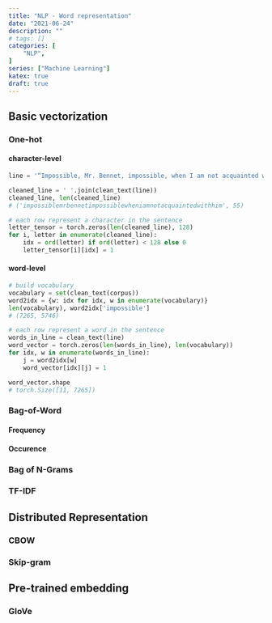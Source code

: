 ```yaml
---
title: "NLP - Word representation"
date: "2021-06-24"
description: ""
# tags: []
categories: [
    "NLP",
]
series: ["Machine Learning"]
katex: true
draft: true
---
```




<!--more-->



## Basic vectorization

### One-hot

#### character-level

```python
line = '“Impossible, Mr. Bennet, impossible, when I am not acquainted with him'

cleaned_line = ' '.join(clean_text(line))
cleaned_line, len(cleaned_line)
# ('impossiblemrbennetimpossiblewheniamnotacquaintedwithhim', 55)

# each row represent a character in the sentence
letter_tensor = torch.zeros(len(cleaned_line), 128)
for i, letter in enumerate(cleaned_line):
    idx = ord(letter) if ord(letter) < 128 else 0
    letter_tensor[i][idx] = 1

```



#### word-level



```python
# build vocabulary
vocabulary = set(clean_text(corpus))
word2idx = {w: idx for idx, w in enumerate(vocabulary)}
len(vocabulary), word2idx['impossible']
# (7265, 5746)

# each row represent a word in the sentence
words_in_line = clean_text(line)
word_vector = torch.zeros(len(words_in_line), len(vocabulary))
for idx, w in enumerate(words_in_line):
    j = word2idx[w]
    word_vector[idx][j] = 1

word_vector.shape
# torch.Size([11, 7265])
```



### Bag-of-Word

#### Frequency



#### Occurence



### Bag of N-Grams



### TF-IDF





## Distributed Representation



### CBOW





### Skip-gram





## Pre-trained embedding



### GloVe



